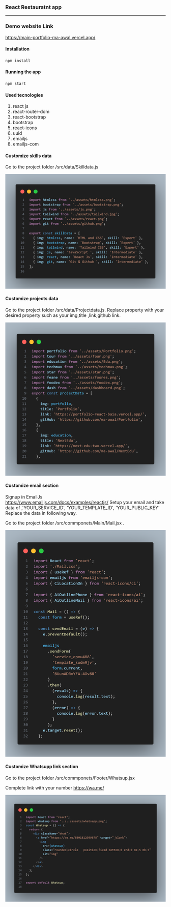 ### React Restauratnt app

---

### Demo website Link

https://main-portfolio-ma-awal.vercel.app/

#### Installation

`npm install`

#### Running the app

`npm start`

#### Used tecnologies

1. react js
2. react-router-dom
3. react-bootstrap
4. bootstrap
5. react-icons
6. uuid
7. emailjs
8. emailjs-com

#### Customize skills data

Go to the project folder /src/data/Skilldata.js

<img src="./src/assets/customskill.jepg">

#### Customize projects data

Go to the project folder /src/data/Projectdata.js. Replace property with your desired property such as your img,title ,link,github link.

<img src="./src/assets/customproject.jepg.png">

#### Customize email section

Signup in EmailJs  
https://www.emailjs.com/docs/examples/reactjs/
Setup your email and take data of ,'YOUR_SERVICE_ID', 'YOUR_TEMPLATE_ID', 'YOUR_PUBLIC_KEY'
Replace the data in following way.

Go to the project folder /src/commponets/Main/Mail.jsx .

<img src="./src/assets/custommail.png">

#### Customize Whatsupp link section

Go to the project folder /src/commponets/Footer/Whatsup.jsx

Complete link with your number
https://wa.me/

<img src="./src/assets/customwhatsup.png">
